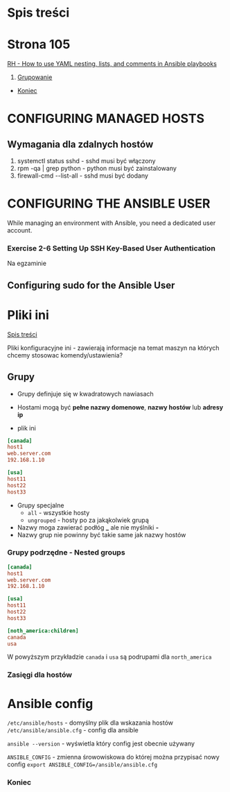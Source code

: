  
# Spis treści

# Strona 105

[RH - How to use YAML nesting, lists, and comments in Ansible playbooks](https://www.redhat.com/sysadmin/yaml-nesting-lists-comments-ansible)

1. [Grupowanie](#grupowanie)
- [Koniec](#Koniec)

# CONFIGURING MANAGED HOSTS
## Wymagania dla zdalnych hostów
1. systemctl status sshd - sshd musi być włączony 
2. rpm -qa | grep python - python musi być zainstalowany 
3. firewall-cmd --list-all - sshd musi być dodany

# CONFIGURING THE ANSIBLE USER

While managing an environment with Ansible, you need a dedicated user account. 

### Exercise 2-6 Setting Up SSH Key-Based User Authentication
Na egzaminie 

## Configuring sudo for the Ansible User



# Pliki ini  
[Spis treści](#spis-treści)

Pliki konfiguracyjne ini - zawierają informacje na temat maszyn na których chcemy stosowac komendy/ustawienia?



## Grupy 

- Grupy definjuje się w kwadratowych nawiasach
- Hostami mogą być **pełne nazwy domenowe**, **nazwy hostów** lub **adresy ip** 

- plik ini
```ini
[canada]
host1
web.server.com
192.168.1.10

[usa]
host11
host22
host33
```

- Grupy specjalne 
    - ```all``` - wszystkie hosty
    - ```ungrouped``` - hosty po za jakąkolwiek grupą
- Nazwy moga zawierać podłóg **_** ale nie myślniki **-**
- Nazwy grup nie powinny być takie same jak nazwy hostów 


### Grupy podrzędne - Nested groups

```ini
[canada]
host1
web.server.com
192.168.1.10

[usa]
host11
host22
host33

[noth_america:children]
canada
usa
```

W powyższym przykładzie ```canada``` i ```usa``` są podrupami dla ```north_america``` 

### Zasięgi dla hostów 




# Ansible config 

```/etc/ansible/hosts``` - domyślny plik dla wskazania hostów 
```/etc/ansible/ansible.cfg``` - config dla ansible

```ansible --version``` - wyświetla który config jest obecnie używany 

```ANSIBLE_CONFIG``` - zmienna śrowowiskowa do której można przypisać nowy config
```export ANSIBLE_CONFIG=/ansible/ansible.cfg```





### Koniec
